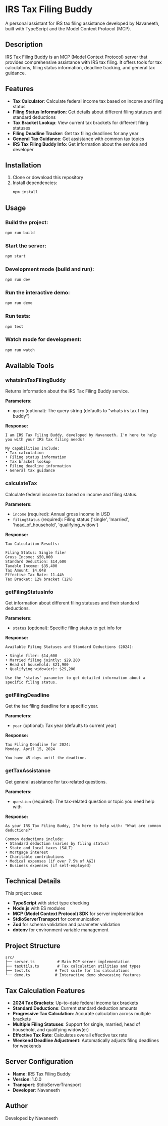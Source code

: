 # IRS Tax Filing Buddy

A personal assistant for IRS tax filing assistance developed by Navaneeth, built with TypeScript and the Model Context Protocol (MCP).

## Description

IRS Tax Filing Buddy is an MCP (Model Context Protocol) server that provides comprehensive assistance with IRS tax filing. It offers tools for tax calculations, filing status information, deadline tracking, and general tax guidance.

## Features

- **Tax Calculator**: Calculate federal income tax based on income and filing status
- **Filing Status Information**: Get details about different filing statuses and standard deductions
- **Tax Bracket Lookup**: View current tax brackets for different filing statuses
- **Filing Deadline Tracker**: Get tax filing deadlines for any year
- **General Tax Guidance**: Get assistance with common tax topics
- **IRS Tax Filing Buddy Info**: Get information about the service and developer

## Installation

1. Clone or download this repository
2. Install dependencies:
   ```bash
   npm install
   ```

## Usage

### Build the project:
```bash
npm run build
```

### Start the server:
```bash
npm start
```

### Development mode (build and run):
```bash
npm run dev
```

### Run the interactive demo:
```bash
npm run demo
```

### Run tests:
```bash
npm test
```

### Watch mode for development:
```bash
npm run watch
```

## Available Tools

### whatsIrsTaxFilingBuddy

Returns information about the IRS Tax Filing Buddy service.

**Parameters:**

- `query` (optional): The query string (defaults to "whats irs tax filing buddy")

**Response:**

```
I am IRS Tax Filing Buddy, developed by Navaneeth. I'm here to help you with your IRS tax filing needs!

My capabilities include:
• Tax calculation
• Filing status information
• Tax bracket lookup
• Filing deadline information
• General tax guidance
```

### calculateTax

Calculate federal income tax based on income and filing status.

**Parameters:**

- `income` (required): Annual gross income in USD
- `filingStatus` (required): Filing status ('single', 'married', 'head_of_household', 'qualifying_widow')

**Response:**

```
Tax Calculation Results:

Filing Status: Single filer
Gross Income: $50,000
Standard Deduction: $14,600
Taxable Income: $35,400
Tax Amount: $4,048
Effective Tax Rate: 11.44%
Tax Bracket: 12% bracket (12%)
```

### getFilingStatusInfo

Get information about different filing statuses and their standard deductions.

**Parameters:**

- `status` (optional): Specific filing status to get info for

**Response:**

```
Available Filing Statuses and Standard Deductions (2024):

• Single filer: $14,600
• Married filing jointly: $29,200
• Head of household: $21,900
• Qualifying widow(er): $29,200

Use the 'status' parameter to get detailed information about a specific filing status.
```

### getFilingDeadline

Get the tax filing deadline for a specific year.

**Parameters:**

- `year` (optional): Tax year (defaults to current year)

**Response:**

```
Tax Filing Deadline for 2024:
Monday, April 15, 2024

You have 45 days until the deadline.
```

### getTaxAssistance

Get general assistance for tax-related questions.

**Parameters:**

- `question` (required): The tax-related question or topic you need help with

**Response:**

```
As your IRS Tax Filing Buddy, I'm here to help with: "What are common deductions?"

Common deductions include:
• Standard deduction (varies by filing status)
• State and local taxes (SALT)
• Mortgage interest
• Charitable contributions
• Medical expenses (if over 7.5% of AGI)
• Business expenses (if self-employed)
```

## Technical Details

This project uses:

- **TypeScript** with strict type checking
- **Node.js** with ES modules
- **MCP (Model Context Protocol) SDK** for server implementation
- **StdioServerTransport** for communication
- **Zod** for schema validation and parameter validation
- **dotenv** for environment variable management

## Project Structure

```
src/
├── server.ts          # Main MCP server implementation
├── taxUtils.ts        # Tax calculation utilities and types
├── test.ts           # Test suite for tax calculations
└── demo.ts           # Interactive demo showcasing features
```

## Tax Calculation Features

- **2024 Tax Brackets**: Up-to-date federal income tax brackets
- **Standard Deductions**: Current standard deduction amounts
- **Progressive Tax Calculation**: Accurate calculation across multiple brackets
- **Multiple Filing Statuses**: Support for single, married, head of household, and qualifying widow(er)
- **Effective Tax Rate**: Calculates overall effective tax rate
- **Weekend Deadline Adjustment**: Automatically adjusts filing deadlines for weekends

## Server Configuration

- **Name**: IRS Tax Filing Buddy
- **Version**: 1.0.0
- **Transport**: StdioServerTransport
- **Developer**: Navaneeth

## Author

Developed by Navaneeth
